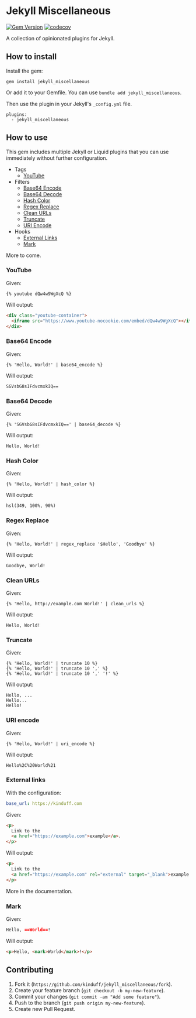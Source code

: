 # Jekyll Miscellaneous

[![Gem Version](https://badge.fury.io/rb/jekyll_miscellaneous.svg)](https://badge.fury.io/rb/jekyll_miscellaneous) [![codecov](https://codecov.io/gh/kinduff/jekyll_miscellaneous/branch/main/graph/badge.svg?token=VWB60QW0UV)](https://codecov.io/gh/kinduff/jekyll_miscellaneous)

A collection of opinionated plugins for Jekyll.

## How to install

Install the gem:

```
gem install jekyll_miscellaneous
```

Or add it to your Gemfile. You can use `bundle add jekyll_miscellaneous`.

Then use the plugin in your Jekyll's `_config.yml` file.

```
plugins:
  - jekyll_miscellaneous
```

## How to use

This gem includes multiple Jekyll or Liquid plugins that you can use immediately without further configuration.

- Tags
  - [YouTube](#youtube)
- Filters
  - [Base64 Encode](#base64-encode)
  - [Base64 Decode](#base64-decode)
  - [Hash Color](#hash-color)
  - [Regex Replace](#regex-replace)
  - [Clean URLs](#clean-urls)
  - [Truncate](#truncate)
  - [URI Encode](#uri-encode)
- Hooks
  - [External Links](#external-links)
  - [Mark](#mark)

More to come.

### YouTube

Given:

```liquid
{% youtube dQw4w9WgXcQ %}
```

Will output:

```html
<div class="youtube-container">
  <iframe src="https://www.youtube-nocookie.com/embed/dQw4w9WgXcQ"></iframe>
</div>
```

### Base64 Encode

Given:

```liquid
{% 'Hello, World!' | base64_encode %}
```

Will output:

```
SGVsbG8sIFdvcmxkIQ==
```

### Base64 Decode

Given:

```liquid
{% 'SGVsbG8sIFdvcmxkIQ==' | base64_decode %}
```

Will output:

```
Hello, World!
```

### Hash Color

Given:

```liquid
{% 'Hello, World!' | hash_color %}
```

Will output:

```
hsl(349, 100%, 90%)
```

### Regex Replace

Given:

```liquid
{% 'Hello, World!' | regex_replace '$Hello', 'Goodbye' %}
```

Will output:

```
Goodbye, World!
```

### Clean URLs

Given:

```liquid
{% 'Hello, http://example.com World!' | clean_urls %}
```

Will output:

```
Hello, World!
```

### Truncate

Given:

```liquid
{% 'Hello, World!' | truncate 10 %}
{% 'Hello, World!' | truncate 10 ',' %}
{% 'Hello, World!' | truncate 10 ',' '!' %}
```

Will output:

```
Hello, ...
Hello...
Hello!
```

### URI encode

Given:

```liquid
{% 'Hello, World!' | uri_encode %}
```

Will output:

```
Hello%2C%20World%21
```

### External links

With the configuration:

```yaml
base_url: https://kinduff.com
```

Given:

```html
<p>
  Link to the
  <a href="https://example.com">example</a>.
</p>
```

Will output:

```html
<p>
  Link to the
  <a href="https://example.com" rel="external" target="_blank">example ⧉</a>.
</p>
```

More in the documentation.

### Mark

Given:

```markdown
Hello, ==World==!
```

Will output:

```html
<p>Hello, <mark>World</mark>!</p>
```

## Contributing

1. Fork it (`https://github.com/kinduff/jekyll_miscellaneous/fork`).
2. Create your feature branch (`git checkout -b my-new-feature`).
3. Commit your changes (`git commit -am "Add some feature"`).
4. Push to the branch (`git push origin my-new-feature`).
5. Create new Pull Request.
